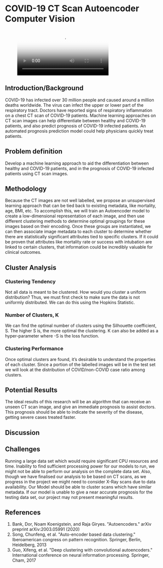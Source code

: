 # COVID-19 CT Scan Autoencoder Computer Vision

<figure class="video_container">
  <video controls="true" allowfullscreen="true" poster="path/to/poster_image.png">
    <source src="covid-autoencoder-cv.mp4" type="video/mp4">
  </video>
</figure>


## Introduction/Background
 
COVID-19 has infected over 30 million people and caused around a million deaths worldwide. The virus can infect the upper or lower part of the respiratory tract. Doctors have reported signs of respiratory inflammation on a chest CT scan of COVID-19 patients. Machine learning approaches on CT scan images can help differentiate between healthy and COVID-19 patients, and also predict prognosis of COVID-19 infected patients. An automated prognosis prediction model could help physicians quickly treat patients.
 
## Problem definition
 
Develop a machine learning approach to aid the differentiation between healthy and COVID-19 patients, and in the prognosis of COVID-19 infected patients using CT scan images.

## Methodology

Because the CT images are not well labelled, we propose an unsupervised learning approach that can be tied back to existing metadata, like mortality, age, BMI, etc. To accomplish this, we will train an Autoencoder model to create a low-dimensional representation of each image, and then use different clustering methods to determine optimal groupings for these images based on their encoding. Once these groups are instantiated, we can then associate image metadata to each cluster to determine whether there are statistically significant attributes tied to specific clusters. If it could be proven that attributes like mortality rate or success with intubation are linked to certain clusters, that information could be incredibly valuable for clinical outcomes.

## Cluster Analysis

### Clustering Tendency

Not all data is meant to be clustered. How would you cluster a uniform distribution? Thus, we must first check to make sure the data is not uniformly distributed. We can do this using the Hopkins Statistic.

### Number of Clusters, K

We can find the optimal number of clusters using the Silhouette coefficient, S. The higher S is, the more optimal the clustering. K can also be added as a hyper-parameter where -S is the loss function. 

### Clustering Performance

Once optimal clusters are found, it’s desirable to understand the properties of each cluster. Since a portion of the labelled images will be in the test set we will look at the distribution of COVID/non-COVID case ratio among clusters. 

## Potential Results
 
The ideal results of this research will be an algorithm that can receive an unseen CT scan image, and give an immediate prognosis to assist doctors.  This prognosis should be able to indicate the severity of the disease, getting severe cases treated faster. 

## Discussion

## Challenges
Running a large data set which would require significant CPU resources and time. Inability to find sufficient processing power for our models to run, we might not be able to perform our analysis on the complete data set. Also, though we have finalised our analysis to be based on CT scans, as we progress in the project we might need to consider X-Ray scans due to data availability. Our Model should be able to cluster scans which have similar metadata. If our model is unable to give a near accurate prognosis for the testing data set, our project may not present meaningful results.


## References

1. Bank, Dor, Noam Koenigstein, and Raja Giryes. "Autoencoders." arXiv preprint arXiv:2003.05991 (2020)
2. Song, Chunfeng, et al. "Auto-encoder based data clustering." Iberoamerican congress on pattern recognition. Springer, Berlin, Heidelberg, 2013
3. Guo, Xifeng, et al. "Deep clustering with convolutional autoencoders." International conference on neural information processing. Springer, Cham, 2017
